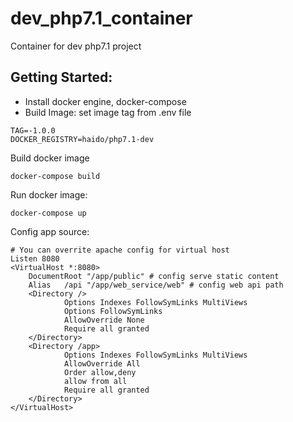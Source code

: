 # dev_php7.1_container
Container for dev php7.1 project

## Getting Started:
- Install docker engine, docker-compose
- Build Image: 
set image tag from .env file
```
TAG=-1.0.0
DOCKER_REGISTRY=haido/php7.1-dev
```

Build docker image
```
docker-compose build
```

Run docker image:
```
docker-compose up
```

Config app source:
```xml=
# You can overrite apache config for virtual host
Listen 8080
<VirtualHost *:8080>
    DocumentRoot "/app/public" # config serve static content
    Alias   /api "/app/web_service/web" # config web api path
    <Directory />
            Options Indexes FollowSymLinks MultiViews
            Options FollowSymLinks
            AllowOverride None
            Require all granted
    </Directory>
    <Directory /app>
            Options Indexes FollowSymLinks MultiViews
            AllowOverride All
            Order allow,deny
            allow from all
            Require all granted
    </Directory>
</VirtualHost>
```
